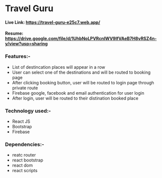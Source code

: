 # Travel Guru
#### Live Link: https://travel-guru-e25c7.web.app/
#### Resume: https://drive.google.com/file/d/1UhbNoLPVRcnIWV9IfVAeB7H8vRSZ4n-y/view?usp=sharing

### Features:-
- List of destincation places will appear in a row 
- User can select one of the destinations and will be routed to booking page 
- After clicking booking button, user will be routed to login page through private route
- Firebase google, facebook and email authentication for user login
- After login, user will be routed to their distination booked place

### Technology used:-
- React JS
- Bootstrap
- Firebase

### Dependencies:-
- reatc router
- react bootstrap
- react dom 
- react scripts
